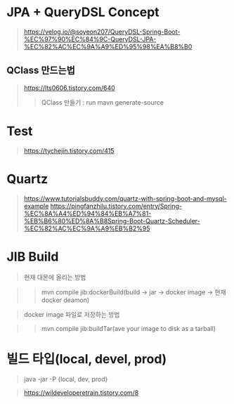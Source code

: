 # JPA + QueryDSL Concept

> https://velog.io/@soyeon207/QueryDSL-Spring-Boot-%EC%97%90%EC%84%9C-QueryDSL-JPA-%EC%82%AC%EC%9A%A9%ED%95%98%EA%B8%B0

## QClass 만드는법
> https://lts0606.tistory.com/640
>	> QClass 만들기 : run mavn generate-source

# Test

> https://tychejin.tistory.com/415

# Quartz

> https://www.tutorialsbuddy.com/quartz-with-spring-boot-and-mysql-example
> https://pingfanzhilu.tistory.com/entry/Spring-%EC%8A%A4%ED%94%84%EB%A7%81-%EB%B6%80%ED%8A%B8Spring-Boot-Quartz-Scheduler-%EC%82%AC%EC%9A%A9%EB%B2%95

# JIB Build 

>현재 대몬에 올리는 방법

>	>mvn compile jib:dockerBuild(build -> jar -> docker image -> 현재 docker deamon)

>docker image 파일로 저장하는 방법

>	>mvn compile jib:buildTar(ave your image to disk as a tarball)

# 빌드 타입(local, devel, prod)

> java -jar -P {local, dev, prod} 

> https://wildeveloperetrain.tistory.com/8